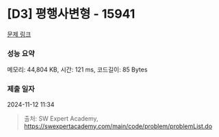 # [D3] 평행사변형 - 15941 

[문제 링크](https://swexpertacademy.com/main/code/problem/problemDetail.do?contestProbId=AYVgOZEKOpcDFAQK) 

### 성능 요약

메모리: 44,804 KB, 시간: 121 ms, 코드길이: 85 Bytes

### 제출 일자

2024-11-12 11:34



> 출처: SW Expert Academy, https://swexpertacademy.com/main/code/problem/problemList.do
